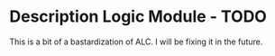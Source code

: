 # Description Logic Module - TODO

This is a bit of a bastardization of ALC. I will be fixing it in the future.
